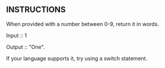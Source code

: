 ## INSTRUCTIONS

When provided with a number between 0-9, return it in words.

Input :: 1

Output :: "One".

If your language supports it, try using a switch statement.